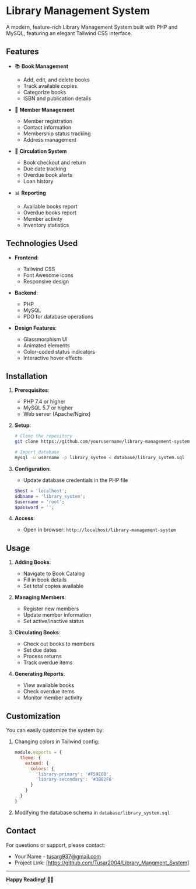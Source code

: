 # Library Management System

A modern, feature-rich Library Management System built with PHP and MySQL, featuring an elegant Tailwind CSS interface.

## Features

- 📚 **Book Management**
  - Add, edit, and delete books
  - Track available copies
  - Categorize books
  - ISBN and publication details

- 👥 **Member Management**
  - Member registration
  - Contact information
  - Membership status tracking
  - Address management

- 🔄 **Circulation System**
  - Book checkout and return
  - Due date tracking
  - Overdue book alerts
  - Loan history

- 📊 **Reporting**
  - Available books report
  - Overdue books report
  - Member activity
  - Inventory statistics

## Technologies Used

- **Frontend**:
  - Tailwind CSS
  - Font Awesome icons
  - Responsive design

- **Backend**:
  - PHP
  - MySQL
  - PDO for database operations

- **Design Features**:
  - Glassmorphism UI
  - Animated elements
  - Color-coded status indicators
  - Interactive hover effects

## Installation

1. **Prerequisites**:
   - PHP 7.4 or higher
   - MySQL 5.7 or higher
   - Web server (Apache/Nginx)

2. **Setup**:
   ```bash
   # Clone the repository
   git clone https://github.com/yourusername/library-management-system.git
   
   # Import database
   mysql -u username -p library_system < database/library_system.sql
   ```

3. **Configuration**:
   - Update database credentials in the PHP file
   ```php
   $host = 'localhost';
   $dbname = 'library_system';
   $username = 'root';
   $password = '';
   ```

4. **Access**:
   - Open in browser: `http://localhost/library-management-system`

## Usage

1. **Adding Books**:
   - Navigate to Book Catalog
   - Fill in book details
   - Set total copies available

2. **Managing Members**:
   - Register new members
   - Update member information
   - Set active/inactive status

3. **Circulating Books**:
   - Check out books to members
   - Set due dates
   - Process returns
   - Track overdue items

4. **Generating Reports**:
   - View available books
   - Check overdue items
   - Monitor member activity

## Customization

You can easily customize the system by:

1. Changing colors in Tailwind config:
   ```javascript
   module.exports = {
     theme: {
       extend: {
         colors: {
           'library-primary': '#F59E0B',
           'library-secondary': '#3B82F6'
         }
       }
     }
   }
   ```

2. Modifying the database schema in `database/library_system.sql`

## Contact

For questions or support, please contact:
- Your Name - tusarg937@gmail.com
- Project Link: [https://github.com/Tusar2004/Library_Mangment_System] 

---

**Happy Reading!** 📖✨
